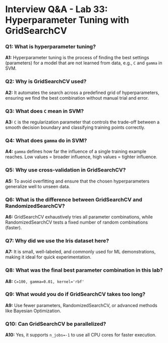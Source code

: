 # Interview Q&A - Lab 33: Hyperparameter Tuning with GridSearchCV

### Q1: What is hyperparameter tuning?
**A1:** Hyperparameter tuning is the process of finding the best settings (parameters) for a model that are not learned from data, e.g., `C` and `gamma` in SVM.

### Q2: Why is GridSearchCV used?
**A2:** It automates the search across a predefined grid of hyperparameters, ensuring we find the best combination without manual trial and error.

### Q3: What does `C` mean in SVM?
**A3:** `C` is the regularization parameter that controls the trade-off between a smooth decision boundary and classifying training points correctly.

### Q4: What does `gamma` do in SVM?
**A4:** `gamma` defines how far the influence of a single training example reaches. Low values = broader influence, high values = tighter influence.

### Q5: Why use cross-validation in GridSearchCV?
**A5:** To avoid overfitting and ensure that the chosen hyperparameters generalize well to unseen data.

### Q6: What is the difference between GridSearchCV and RandomizedSearchCV?
**A6:** GridSearchCV exhaustively tries all parameter combinations, while RandomizedSearchCV tests a fixed number of random combinations (faster).

### Q7: Why did we use the Iris dataset here?
**A7:** It is small, well-labeled, and commonly used for ML demonstrations, making it ideal for quick experimentation.

### Q8: What was the final best parameter combination in this lab?
**A8:** `C=100, gamma=0.01, kernel='rbf'`

### Q9: What would you do if GridSearchCV takes too long?
**A9:** Use fewer parameters, RandomizedSearchCV, or advanced methods like Bayesian Optimization.

### Q10: Can GridSearchCV be parallelized?
**A10:** Yes, it supports `n_jobs=-1` to use all CPU cores for faster execution.


